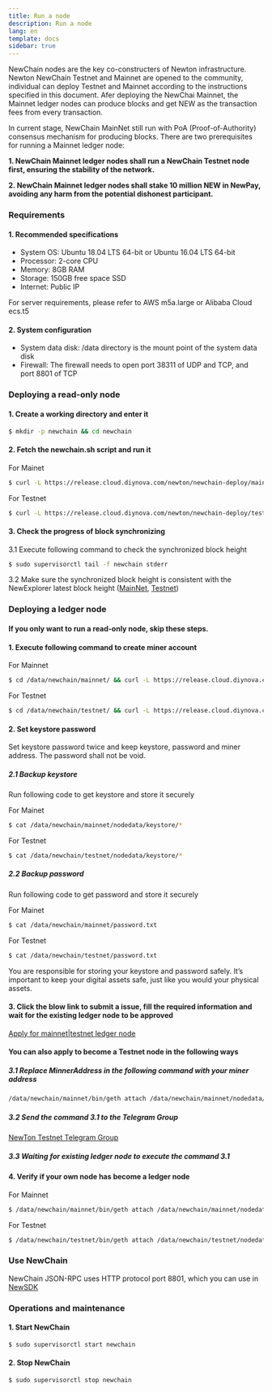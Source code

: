 ```yaml
---
title: Run a node
description: Run a node
lang: en
template: docs
sidebar: true
---
```


NewChain nodes are the key co-constructers of Newton infrastructure. Newton NewChain Testnet and Mainnet are opened to the community, individual can deploy Testnet and Mainnet according to the instructions specified in this document. Afer deploying the NewChai Mainnet, the Mainnet ledger nodes can produce blocks and get NEW as the transaction fees from every transaction.

In current stage, NewChain MainNet still run with PoA (Proof-of-Authority) consensus mechanism for producing blocks. There are two prerequisites for running a Mainnet ledger node:

**1. NewChain Mainnet ledger nodes shall run a NewChain Testnet node first, ensuring the stability of the network.**

**2. NewChain Mainnet ledger nodes shall stake 10 million NEW in NewPay, avoiding any harm from the potential dishonest participant.**

### Requirements

#### 1. Recommended specifications

- System OS: Ubuntu 18.04 LTS 64-bit or Ubuntu 16.04 LTS 64-bit
- Processor: 2-core CPU
- Memory: 8GB RAM
- Storage: 150GB free space SSD
- Internet: Public IP

For server requirements, please refer to AWS m5a.large or Alibaba Cloud ecs.t5

#### 2. System configuration

- System data disk: /data directory is the mount point of the system data disk
- Firewall: The firewall needs to open port 38311 of UDP and TCP, and port 8801 of TCP

### Deploying a read-only node

#### 1. Create a working directory and enter it

```bash
$ mkdir -p newchain && cd newchain
```

#### 2. Fetch the newchain.sh script and run it

For Mainet

```bash
$ curl -L https://release.cloud.diynova.com/newton/newchain-deploy/mainnet/newchain.sh | sudo bash
```

For Testnet

```bash
$ curl -L https://release.cloud.diynova.com/newton/newchain-deploy/testnet/newchain.sh | sudo bash
```

#### 3. Check the progress of block synchronizing

3.1 Execute following command to check the synchronized block height

```bash
$ sudo supervisorctl tail -f newchain stderr
```

3.2 Make sure the synchronized block height is consistent with the NewExplorer latest block height (<a href="https://explorer.newtonproject.org/">MainNet</a>, <a href="https://explorer.testnet.newtonproject.org/">Testnet</a>)

### Deploying a ledger node

#### If you only want to run a read-only node, skip these steps.

#### 1. Execute following command to create miner account

For Mainnet

```bash
$ cd /data/newchain/mainnet/ && curl -L https://release.cloud.diynova.com/newton/newchain-deploy/mainnet/newchain-mine.sh -o newchain-mine.sh && chmod +x newchain-mine.sh && ./newchain-mine.sh
```

For Testnet

```bash
$ cd /data/newchain/testnet/ && curl -L https://release.cloud.diynova.com/newton/newchain-deploy/testnet/newchain-mine.sh -o newchain-mine.sh && chmod +x newchain-mine.sh && ./newchain-mine.sh
```

#### 2. Set keystore password

Set keystore password twice and keep keystore, password and miner address. The password shall not be void.

##### 2.1 Backup keystore

Run following code to get keystore and store it securely

For Mainet

```bash
$ cat /data/newchain/mainnet/nodedata/keystore/*
```

For Testnet

```bash
$ cat /data/newchain/testnet/nodedata/keystore/*
```

##### 2.2 Backup password

Run following code to get password and store it securely

For Mainet

```bash
$ cat /data/newchain/mainnet/password.txt
```

For Testnet

```bash
$ cat /data/newchain/testnet/password.txt
```

You are responsible for storing your keystore and password safely. It’s important to keep your digital assets safe, just like you would your physical assets.

#### 3. Click the blow link to submit a issue, fill the required information and wait for the existing ledger node to be approved

[Apply for mainnet|testnet ledger node](https://github.com/newtonproject/newchain-nodes/issues/new/choose)

#### You can also apply to become a Testnet node in the following ways

##### 3.1 Replace MinnerAddress in the following command with your miner address

```bash
/data/newchain/mainnet/bin/geth attach /data/newchain/mainnet/nodedata/geth.ipc --exec 'clique.propose("MinnerAddress", true)'
```

##### 3.2 Send the command 3.1 to the Telegram Group

[NewTon Testnet Telegram Group](https://t.me/newtontestnet)

##### 3.3 Waiting for existing ledger node to execute the command 3.1

#### 4. Verify if your own node has become a ledger node

For Mainnet

```bash
$ /data/newchain/mainnet/bin/geth attach /data/newchain/mainnet/nodedata/geth.ipc --exec 'clique.getSigners()'
```

For Testnet

```bash
$ /data/newchain/testnet/bin/geth attach /data/newchain/testnet/nodedata/geth.ipc --exec 'clique.getSigners()'
```

### Use NewChain

NewChain JSON-RPC uses HTTP protocol port 8801, which you can use in [NewSDK](https://github.com/newtonproject/newchain-sdk-example)

### Operations and maintenance

#### 1. Start NewChain

```bash
$ sudo supervisorctl start newchain
```

#### 2. Stop NewChain

```bash
$ sudo supervisorctl stop newchain
```
